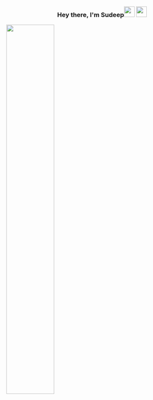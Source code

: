 <h3 align="center">Hey there, I'm Sudeep<img src="https://media.giphy.com/media/hvRJCLFzcasrR4ia7z/giphy.gif" width="28"> <img src="https://emojis.slackmojis.com/emojis/images/1531849430/4246/blob-sunglasses.gif?1531849430" width="28"/></h3>

<a href="#"><img align="center" width="50%" height="auto" src="https://img.freepik.com/free-vector/developer-activity-concept-illustration_114360-2801.jpg?t=st=1654605308~exp=1654605908~hmac=1a651c2b6659e71c99299395d2f32d945c39dfee1c0e7a4aa6da0e1b289da783&w=826" height="175px"/></a>


